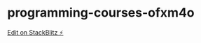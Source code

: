 # programming-courses-ofxm4o

[Edit on StackBlitz ⚡️](https://stackblitz.com/edit/programming-courses-ofxm4o)